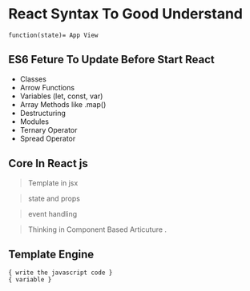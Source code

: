 # React Syntax To Good Understand 

```
function(state)= App View 
```

## ES6 Feture To Update Before Start React

- Classes
- Arrow Functions
- Variables (let, const, var)
- Array Methods like .map()
- Destructuring
- Modules
- Ternary Operator
- Spread Operator







## Core In React js

> Template in jsx

> state and props

> event handling

> Thinking in Component Based Articuture .

## Template Engine 

```
{ write the javascript code }
{ variable }
```



